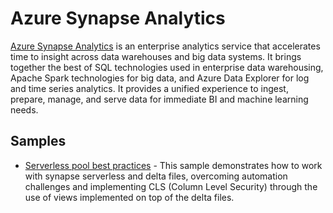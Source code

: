 # Azure Synapse Analytics

[Azure Synapse Analytics](https://learn.microsoft.com/en-au/azure/synapse-analytics/) is an enterprise analytics service that accelerates time to insight across data warehouses and big data systems. It brings together the best of SQL technologies used in enterprise data warehousing, Apache Spark technologies for big data, and Azure Data Explorer for log and time series analytics. It provides a unified experience to ingest, prepare, manage, and serve data for immediate BI and machine learning needs.

## Samples

- [Serverless pool best practices](./synapse_serverless/README.md) - This sample demonstrates how to work with synapse serverless and delta files, overcoming automation challenges and implementing CLS (Column Level Security) through the use of views implemented on top of the delta files.
